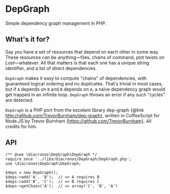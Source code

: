 # DepGraph

Simple dependency graph management in PHP.

## What's it for?

Say you have a set of resources that depend on each other in some way. These resources can be anything—files, chains of command, plot twists on *Lost*—whatever. All that matters is that each one has a unique string identifier, and a list of direct dependencies.

`DepGraph` makes it easy to compute "chains" of dependencies, with guaranteed logical ordering and no duplicates. That's trivial in most cases, but if `A` depends on `B` and `B` depends on `A`, a naïve dependency graph would get trapped in an infinite loop. `DepGraph` throws an error if any such "cycles" are detected.

`DepGraph` is a PHP port from the excelent library dep-graph {@link http://github.com/TrevorBurnham/dep-graph}, written in CoffeeScript for Node.JS by Trevor Burnham {https://github.com/TrevorBurnham}. All credits for him.

## API

    /** @see \diacronos\DepGraph\DepGraph */
    require_once '../libs/diacronos/DepGraph/DepGraph.php';
    use \diacronos\DepGraph\DepGraph;

    $deps = new DepGraph();
    $deps->add('A', 'B');  // => A requires B
    $deps->add('B', 'C');  // => B requires C
    $deps->getChain('A');  // => array('C', 'B', 'A')
